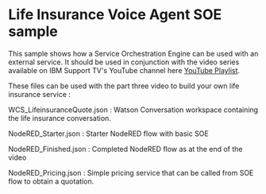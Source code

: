 # Life Insurance Voice Agent SOE sample

This sample shows how a Service Orchestration Engine can be used with an external service. It should be used in conjunction with the video series available on IBM Support TV's YouTube channel here [YouTube Playlist](https://www.youtube.com/playlist?list=PL_4RxtD-BL5s7OfjM9T4WgfyDF74BDPoE).

These files can be used with the part three video to build your own life insurance service :

WCS_LifeinsuranceQuote.json : Watson Conversation workspace containing the life insurance conversation.

NodeRED_Starter.json : Starter NodeRED flow with basic SOE

NodeRED_Finished.json : Completed NodeRED flow as at the end of the video

NodeRED_Pricing.json : Simple pricing service that can be called from SOE flow to obtain a quotation.